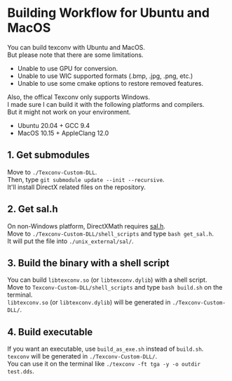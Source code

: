 # Building Workflow for Ubuntu and MacOS

You can build texconv with Ubuntu and MacOS.  
But please note that there are some limitations.  

-   Unable to use GPU for conversion.
-   Unable to use WIC supported formats (.bmp, .jpg, .png, etc.)
-   Unable to use some cmake options to restore removed features.

Also, the offical Texconv only supports Windows.  
I made sure I can build it with the following platforms and compilers.  
But it might not work on your environment.  

-   Ubuntu 20.04 + GCC 9.4
-   MacOS 10.15 + AppleClang 12.0

## 1. Get submodules

Move to `./Texconv-Custom-DLL`.  
Then, type `git submodule update --init --recursive`.  
It'll install DirectX related files on the repository.

## 2. Get sal.h

On non-Windows platform, DirectXMath requires [sal.h](https://github.com/dotnet/corert/blob/master/src/Native/inc/unix/sal.h).  
Move to `./Texconv-Custom-DLL/shell_scripts` and type `bash get_sal.h`.  
It will put the file into `./unix_external/sal/`.  

## 3. Build the binary with a shell script

You can build `libtexconv.so` (or `libtexconv.dylib`) with a shell script.  
Move to `Texconv-Custom-DLL/shell_scripts` and type `bash build.sh` on the terminal.  
`libtexconv.so` (or `libtexconv.dylib`) will be generated in `./Texconv-Custom-DLL/`.  

## 4. Build executable

If you want an executable, use `build_as_exe.sh` instead of `build.sh`.  
`texconv` will be generated in `./Texconv-Custom-DLL/`.  
You can use it on the terminal like `./texconv -ft tga -y -o outdir test.dds`.  
